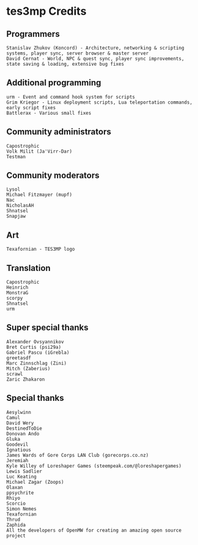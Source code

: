 tes3mp Credits
==============

Programmers
----------------

    Stanislav Zhukov (Koncord) - Architecture, networking & scripting systems, player sync, server browser & master server
    David Cernat - World, NPC & quest sync, player sync improvements, state saving & loading, extensive bug fixes


Additional programming
----------------------

    urm - Event and command hook system for scripts
    Grim Kriegor - Linux deployment scripts, Lua teleportation commands, early script fixes
    Battlerax - Various small fixes


Community administrators
------------------------

    Capostrophic
    Volk Milit (Ja'Virr-Dar)
    Testman


Community moderators
--------------------

    Lysol
    Michael Fitzmayer (mupf)
    Nac
    NicholasAH
    Shnatsel
    Snapjaw


Art
---

    Texafornian - TES3MP logo


Translation
-----------

    Capostrophic
    Heinrich
    MonstraG
    scorpy
    Shnatsel
    urm


Super special thanks
--------------------

    Alexander Ovsyannikov
    Bret Curtis (psi29a)
    Gabriel Pascu (iGrebla)
    greetasdf
    Marc Zinnschlag (Zini)
    Mitch (Zaberius)
    scrawl
    Zaric Zhakaron


Special thanks
--------------

    Aesylwinn
    Camul
    David Wery
    DestinedToDie
    Donovan Ando
    Gluka
    Goodevil
    Ignatious
    James Wards of Gore Corps LAN Club (gorecorps.co.nz)
    Jeremiah
    Kyle Willey of Loreshaper Games (steempeak.com/@loreshapergames)
    Lewis Sadlier
    Luc Keating
    Michael Zagar (Zoops)
    Olaxan
    ppsychrite
    Rhiyo
    Scorcio
    Simon Nemes
    Texafornian
    Thrud
    Zaphida
    All the developers of OpenMW for creating an amazing open source project

